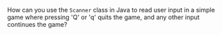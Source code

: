 How can you use the `Scanner` class in Java to read user input in a simple game where pressing 'Q' or 'q' quits the game, and any other input continues the game?
